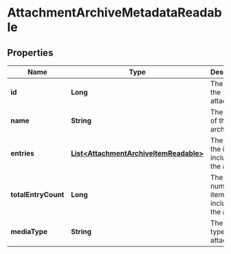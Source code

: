 # AttachmentArchiveMetadataReadable

## Properties
Name | Type | Description | Notes
------------ | ------------- | ------------- | -------------
**id** | **Long** | The ID of the attachment. |  [optional]
**name** | **String** | The name of the archive file. |  [optional]
**entries** | [**List&lt;AttachmentArchiveItemReadable&gt;**](AttachmentArchiveItemReadable.md) | The list of the items included in the archive. |  [optional]
**totalEntryCount** | **Long** | The number of items included in the archive. |  [optional]
**mediaType** | **String** | The MIME type of the attachment. |  [optional]
